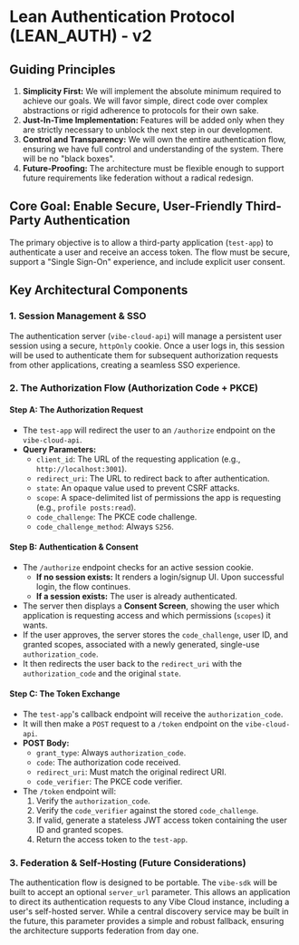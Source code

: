 # Lean Authentication Protocol (LEAN_AUTH) - v2

## Guiding Principles

1.  **Simplicity First:** We will implement the absolute minimum required to achieve our goals. We will favor simple, direct code over complex abstractions or rigid adherence to protocols for their own sake.
2.  **Just-In-Time Implementation:** Features will be added only when they are strictly necessary to unblock the next step in our development.
3.  **Control and Transparency:** We will own the entire authentication flow, ensuring we have full control and understanding of the system. There will be no "black boxes".
4.  **Future-Proofing:** The architecture must be flexible enough to support future requirements like federation without a radical redesign.

## Core Goal: Enable Secure, User-Friendly Third-Party Authentication

The primary objective is to allow a third-party application (`test-app`) to authenticate a user and receive an access token. The flow must be secure, support a "Single Sign-On" experience, and include explicit user consent.

## Key Architectural Components

### 1. Session Management & SSO

The authentication server (`vibe-cloud-api`) will manage a persistent user session using a secure, `httpOnly` cookie. Once a user logs in, this session will be used to authenticate them for subsequent authorization requests from other applications, creating a seamless SSO experience.

### 2. The Authorization Flow (Authorization Code + PKCE)

#### Step A: The Authorization Request

-   The `test-app` will redirect the user to an `/authorize` endpoint on the `vibe-cloud-api`.
-   **Query Parameters:**
    -   `client_id`: The URL of the requesting application (e.g., `http://localhost:3001`).
    -   `redirect_uri`: The URL to redirect back to after authentication.
    -   `state`: An opaque value used to prevent CSRF attacks.
    -   `scope`: A space-delimited list of permissions the app is requesting (e.g., `profile posts:read`).
    -   `code_challenge`: The PKCE code challenge.
    -   `code_challenge_method`: Always `S256`.

#### Step B: Authentication & Consent

-   The `/authorize` endpoint checks for an active session cookie.
    -   **If no session exists:** It renders a login/signup UI. Upon successful login, the flow continues.
    -   **If a session exists:** The user is already authenticated.
-   The server then displays a **Consent Screen**, showing the user which application is requesting access and which permissions (`scopes`) it wants.
-   If the user approves, the server stores the `code_challenge`, user ID, and granted scopes, associated with a newly generated, single-use `authorization_code`.
-   It then redirects the user back to the `redirect_uri` with the `authorization_code` and the original `state`.

#### Step C: The Token Exchange

-   The `test-app`'s callback endpoint will receive the `authorization_code`.
-   It will then make a `POST` request to a `/token` endpoint on the `vibe-cloud-api`.
-   **POST Body:**
    -   `grant_type`: Always `authorization_code`.
    -   `code`: The authorization code received.
    -   `redirect_uri`: Must match the original redirect URI.
    -   `code_verifier`: The PKCE code verifier.
-   The `/token` endpoint will:
    1.  Verify the `authorization_code`.
    2.  Verify the `code_verifier` against the stored `code_challenge`.
    3.  If valid, generate a stateless JWT access token containing the user ID and granted scopes.
    4.  Return the access token to the `test-app`.

### 3. Federation & Self-Hosting (Future Considerations)

The authentication flow is designed to be portable. The `vibe-sdk` will be built to accept an optional `server_url` parameter. This allows an application to direct its authentication requests to any Vibe Cloud instance, including a user's self-hosted server. While a central discovery service may be built in the future, this parameter provides a simple and robust fallback, ensuring the architecture supports federation from day one.
